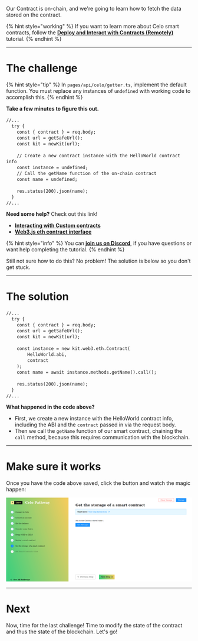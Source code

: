 Our Contract is on-chain, and we're going to learn how to fetch the data stored on the contract. 

{% hint style="working" %}
If you want to learn more about Celo smart contracts, follow the [**Deploy and Interact with Contracts (Remotely)**](https://learn.figment.io/tutorials/hello-contracts) tutorial.
{% endhint %}

----------------------------------

# The challenge

{% hint style="tip" %}
In `pages/api/celo/getter.ts`, implement the default function. You must replace any instances of `undefined` with working code to accomplish this.
{% endhint %}

**Take a few minutes to figure this out.**

```tsx
//...
  try {
    const { contract } = req.body;
    const url = getSafeUrl();
    const kit = newKit(url);
    
    // Create a new contract instance with the HelloWorld contract info
    const instance = undefined;
    // Call the getName function of the on-chain contract
    const name = undefined;

    res.status(200).json(name);
  }
//...
```

**Need some help?** Check out this link!
* [**Interacting with Custom contracts**](https://docs.celo.org/developer-guide/contractkit/usage#interacting-with-custom-contracts)  
* [**Web3.js eth contract interface**](https://web3js.readthedocs.io/en/v1.4.0/web3-eth-contract.html)  

{% hint style="info" %}
You can [**join us on Discord**](https://discord.gg/fszyM7K), if you have questions or want help completing the tutorial.
{% endhint %}

Still not sure how to do this? No problem! The solution is below so you don't get stuck.

----------------------------------

# The solution

```tsx
//...
  try {
    const { contract } = req.body;
    const url = getSafeUrl();
    const kit = newKit(url);
    
    const instance = new kit.web3.eth.Contract(
        HelloWorld.abi, 
        contract
    );
    const name = await instance.methods.getName().call();

    res.status(200).json(name);
  }
//...
```

**What happened in the code above?**

* First, we create a new instance with the HelloWorld contract info, including the ABI and the `contract` passed in via the request body.
* Then we call the `getName` function of our smart contract, chaining the `call` method, because this requires communication with the blockchain.

----------------------------------

# Make sure it works

Once you have the code above saved, click the button and watch the magic happen:

![](../../../.gitbook/assets/pathways/celo/celo-getter.gif)

----------------------------------

# Next

Now, time for the last challenge! Time to modify the state of the contract and thus the state of the blockchain. Let's go!
